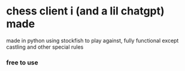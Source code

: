# chess client i (and a lil chatgpt) made

made in python using stockfish to play against, fully functional except castling and other special rules

### free to use
